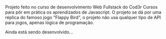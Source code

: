 Projeto feito no curso de desenvolvimento Web Fullstack do Cod3r Cursos para pôr em prática os aprendizados de Javascript.
O projeto se dá por uma réplica do famoso jogo "Flappy Bird", o projeto não usa qualquer tipo de API para jogos, apenas lógica de programação.

Ainda está sendo desenvolvido...
